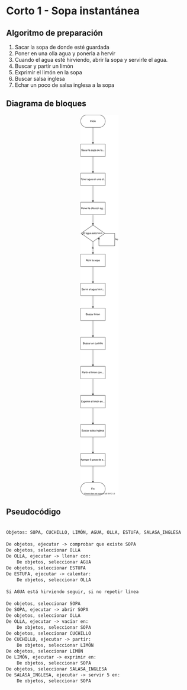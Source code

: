 #   Corto 1 - Sopa instantánea
##   Algoritmo de preparación

1.  Sacar la sopa de donde esté guardada
2.  Poner en una olla agua y ponerla a hervir
3.  Cuando el agua esté hirviendo, abrir la sopa y servirle el agua.
4.  Buscar y partir un limón
5.  Exprimir el limón en la sopa
6.  Buscar salsa inglesa
7.  Echar un poco de salsa inglesa a la sopa

##   Diagrama de bloques

<p align="center">
  <img src="Graphics/Sopa.svg" />
</p>


##   Pseudocódigo

```

Objetos: SOPA, CUCHILLO, LIMÓN, AGUA, OLLA, ESTUFA, SALASA_INGLESA

De objetos, ejecutar -> comprobar que existe SOPA
De objetos, seleccionar OLLA
De OLLA, ejecutar -> llenar con:
    De objetos, seleccionar AGUA
De objetos, seleccionar ESTUFA
De ESTUFA, ejecutar -> calentar:
    De objetos, seleccionar OLLA

Si AGUA está hirviendo seguir, si no repetir línea

De objetos, seleccionar SOPA
De SOPA, ejecutar -> abrir SOPA
De objetos, seleccionar OLLA
De OLLA, ejecutar -> vaciar en:
    De objetos, seleccionar SOPA
De objetos, seleccionar CUCHILLO
De CUCHILLO, ejecutar -> partir:
    De objetos, seleccionar LIMÓN
De objetos, seleccionar LIMÓN
De LIMÓN, ejecutar -> exprimir en:
    De objetos, seleccionar SOPA
De objetos, seleccionar SALASA_INGLESA
De SALASA_INGLESA, ejecutar -> servir 5 en:
    De objetos, seleccionar SOPA

```
